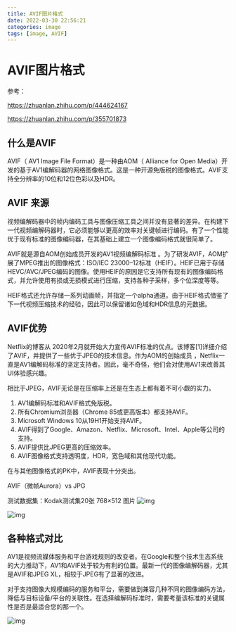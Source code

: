 ```yaml
---
title: AVIF图片格式
date: 2022-03-30 22:56:21
categories: image
tags: [image, AVIF]
---
```

# AVIF图片格式

参考：

https://zhuanlan.zhihu.com/p/444624167

https://zhuanlan.zhihu.com/p/355701873


## 什么是AVIF

AVIF（ AV1 Image File Format）是一种由AOM（ Alliance for Open Media）开发的基于AV1编解码器的网络图像格式。这是一种开源免版税的图像格式。AVIF支持全分辨率的10位和12位色彩以及HDR。

<!-- more -->

## AVIF 来源
视频编解码器中的帧内编码工具与图像压缩工具之间并没有显著的差异。在构建下一代视频编解码器时，它必须能够以更高的效率对关键帧进行编码。有了一个性能优于现有标准的图像编码器，在其基础上建立一个图像编码格式就很简单了。

AVIF就是源自AOM创始成员开发的AV1视频编解码标准 。为了研发AVIF，AOM扩展了MPEG推出的图像格式：ISO/IEC 23000–12标准（HEIF）。HEIF已用于存储HEVC/AVC/JPEG编码的图像。使用HEIF的原因是它支持所有现有的图像编码格式，并允许使用有损或无损模式进行压缩，支持各种子采样，多个位深度等等。

HEIF格式还允许存储一系列动画帧，并指定一个alpha通道。由于HEIF格式借鉴了下一代视频压缩技术的经验，因此可以保留诸如色域和HDR信息的元数据。


## AVIF优势
Netflix的博客从 2020年2月就开始大力宣传AVIF标准的优点。该博客[1]详细介绍了AVIF，并提供了一些优于JPEG的技术信息。作为AOM的创始成员 ，Netflix一直是AV1编解码标准的坚定支持者。因此，毫不奇怪，他们会对使用AV1来改善其UI体验感兴趣。

相比于JPEG，AVIF无论是在压缩率上还是在生态上都有着不可小觑的实力。

1. AV1编解码标准和AVIF格式免版税。
2. 所有Chromium浏览器（Chrome 85或更高版本）都支持AVIF。
3. Microsoft Windows 10从19H1开始支持AVIF。
4. AVIF得到了Google、Amazon、Netflix、Microsoft、Intel、Apple等公司的支持。
5. AVIF提供比JPEG更高的压缩效率。
6. AVIF图像格式支持透明度，HDR，宽色域和其他现代功能。

在与其他图像格式的PK中，AVIF表现十分突出。

AVIF（微帧Aurora）vs JPG

测试数据集：Kodak测试集20张 768×512 图片
![img](https://pic1.zhimg.com/80/v2-1adde73a764e356fa387a9ad5c678bbc_1440w.jpg)

![img](https://pic2.zhimg.com/80/v2-35e716ebd1bb906433a8c521071bebcd_1440w.jpg)

## 各种格式对比
AV1是视频流媒体服务和平台游戏规则的改变者。在Google和整个技术生态系统的大力推动下，AV1和AVIF处于较为有利的位置。最新一代的图像编解码器，尤其是AVIF和JPEG XL，相较于JPEG有了显著的改进。

对于支持图像大规模编码的服务和平台，需要做到兼容几种不同的图像编码方法，降低与目标设备/平台的关联性。在选择编解码标准时，需要考量该标准的关键属性是否是最适合您的那一个。

![img](https://pic2.zhimg.com/80/v2-65e7bfe6c16a6f94e8a06cfd3f2c6379_1440w.jpg)

